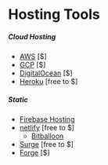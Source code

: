 # Hosting Tools

##### Cloud Hosting

* [AWS](https://aws.amazon.com/websites/) [$]
* [GCP](https://cloud.google.com) [$]
* [DigitalOcean](https://digitalocean.com) [$]
* [Heroku](https://heroku.com) [free to $]

##### Static

* [Firebase Hosting](https://firebase.google.com/docs/hosting/)
* [netlify](https://www.netlify.com) [free to $]
  * [Bitballoon](https://www.bitballoon.com/)
* [Surge](https://surge.sh/) [free to $]
* [Forge](https://getforge.com/) [$]
